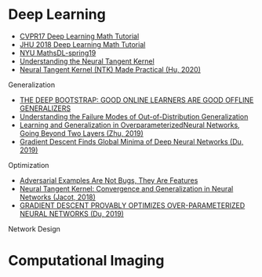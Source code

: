 # Deep Learning

- [CVPR17 Deep Learning Math Tutorial](http://www.vision.jhu.edu/tutorials/CVPR17-Tutorial-Math-Deep-Learning.html)
- [JHU 2018 Deep Learning Math Tutorial](http://cis.jhu.edu/~rvidal/talks/learning/Tutorial-Math-Deep-Learning-2018.pdf)
- [NYU MathsDL-spring19](https://joanbruna.github.io/MathsDL-spring19/)
- [Understanding the Neural Tangent Kernel](https://rajatvd.github.io/NTK/)
- [Neural Tangent Kernel (NTK) Made Practical (Hu, 2020)](https://ins.sjtu.edu.cn/files/paper/20200722191346_ntk_wei_hu.pdf)

Generalization

- [THE DEEP BOOTSTRAP: GOOD ONLINE LEARNERS ARE GOOD OFFLINE GENERALIZERS](https://arxiv.org/pdf/2010.08127.pdf)
- [Understanding the Failure Modes of Out-of-Distribution Generalization](https://arxiv.org/pdf/2010.15775.pdf)
- [Learning and Generalization in OverparameterizedNeural Networks, Going Beyond Two Layers (Zhu, 2019)](https://papers.nips.cc/paper/2019/file/62dad6e273d32235ae02b7d321578ee8-Paper.pdf)
- [Gradient Descent Finds Global Minima of Deep Neural Networks (Du, 2019)](http://proceedings.mlr.press/v97/du19c/du19c.pdf)

Optimization

- [Adversarial Examples Are Not Bugs, They Are Features](https://arxiv.org/pdf/1905.02175.pdf)
- [Neural Tangent Kernel: Convergence and Generalization in Neural Networks (Jacot, 2018)](https://arxiv.org/pdf/1806.07572.pdf)
- [GRADIENT DESCENT PROVABLY OPTIMIZES OVER-PARAMETERIZED NEURAL NETWORKS (Du, 2019)](https://arxiv.org/pdf/1810.02054.pdf)

Network Design


# Computational Imaging


